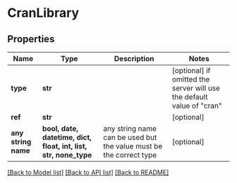 # CranLibrary


## Properties
Name | Type | Description | Notes
------------ | ------------- | ------------- | -------------
**type** | **str** |  | [optional]  if omitted the server will use the default value of "cran"
**ref** | **str** |  | [optional] 
**any string name** | **bool, date, datetime, dict, float, int, list, str, none_type** | any string name can be used but the value must be the correct type | [optional]

[[Back to Model list]](../README.md#documentation-for-models) [[Back to API list]](../README.md#documentation-for-api-endpoints) [[Back to README]](../README.md)


